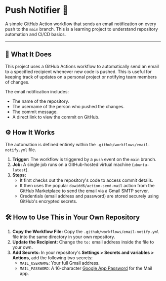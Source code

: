 # Push Notifier 📧

A simple GitHub Action workflow that sends an email notification on every push to the `main` branch. This is a learning project to understand repository automation and CI/CD basics.

---

## 🚀 What It Does

This project uses a GitHub Actions workflow to automatically send an email to a specified recipient whenever new code is pushed. This is useful for keeping track of updates on a personal project or notifying team members of changes.

The email notification includes:
* The name of the repository.
* The username of the person who pushed the changes.
* The commit message.
* A direct link to view the commit on GitHub.

## ⚙️ How It Works

The automation is defined entirely within the `.github/workflows/email-notify.yml` file.

1.  **Trigger:** The workflow is triggered by a `push` event on the `main` branch.
2.  **Job:** A single job runs on a GitHub-hosted virtual machine (`ubuntu-latest`).
3.  **Steps:**
    * It first checks out the repository's code to access commit details.
    * It then uses the popular `dawidd6/action-send-mail` action from the GitHub Marketplace to send the email via a Gmail SMTP server.
    * Credentials (email address and password) are stored securely using GitHub's encrypted secrets.

## 🛠️ How to Use This in Your Own Repository

1.  **Copy the Workflow File:** Copy the `.github/workflows/email-notify.yml` file into the same directory in your own repository.
2.  **Update the Recipient:** Change the `to:` email address inside the file to your own.
3.  **Add Secrets:** In your repository's **Settings > Secrets and variables > Actions**, add the following two secrets:
    * `MAIL_USERNAME`: Your full Gmail address.
    * `MAIL_PASSWORD`: A 16-character [Google App Password](https://myaccount.google.com/apppasswords) for the Mail app.
